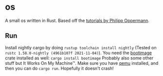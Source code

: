 # os

A small os written in Rust. Based off the [tutorials by Philipp Oppermann](https://os.phil-opp.com/).

## Run

Install nightly cargo by doing `rustup toolchain install nightly` (Tested on `rustc 1.58.0-nightly (4961b107f 2021-11-04)`).
You need the [bootimage](https://github.com/rust-osdev/bootimage) crate installed as well: `cargo install bootimage`
Probably also some other stuff but It Works On My Machine™.
Make sure you have [qemu](https://www.qemu.org/) installed, and then you can do `cargo run`.
Hopefully it doesn't crash!
